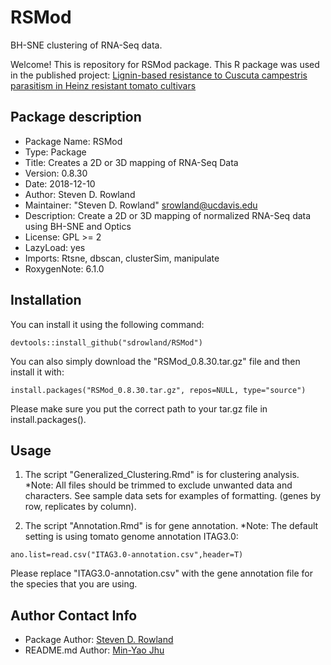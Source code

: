# RSMod

BH-SNE clustering of RNA-Seq data.

Welcome! This is repository for RSMod package.
This R package was used in the published project: [Lignin-based resistance to Cuscuta campestris parasitism in Heinz resistant tomato cultivars](https://doi.org/10.1101/706861)

## Package description

- Package Name: RSMod
- Type: Package
- Title: Creates a 2D or 3D mapping of RNA-Seq Data
- Version: 0.8.30
- Date: 2018-12-10
- Author: Steven D. Rowland
- Maintainer: "Steven D. Rowland" <srowland@ucdavis.edu>
- Description: Create a 2D or 3D mapping of normalized RNA-Seq data using BH-SNE and Optics
- License: GPL >= 2
- LazyLoad: yes
- Imports:
    Rtsne,
    dbscan,
    clusterSim,
    manipulate
- RoxygenNote: 6.1.0

## Installation

You can install it using the following command:

```{r}
devtools::install_github("sdrowland/RSMod")
```

You can also simply download the "RSMod_0.8.30.tar.gz" file and then install it with:

```{r}
install.packages("RSMod_0.8.30.tar.gz", repos=NULL, type="source")
```

Please make sure you put the correct path to your tar.gz file in install.packages().

## Usage

1. The script "Generalized_Clustering.Rmd" is for clustering analysis. *Note: All files should be trimmed to exclude unwanted data and characters. See sample data sets for examples of formatting. (genes by row, replicates by column).

2. The script "Annotation.Rmd" is for gene annotation. *Note: The default setting is using tomato genome annotation ITAG3.0:

```{r}
ano.list=read.csv("ITAG3.0-annotation.csv",header=T)
```

Please replace "ITAG3.0-annotation.csv" with the gene annotation file for the species that you are using.

## Author Contact Info

- Package Author:
[Steven D. Rowland](mailto:sdrowland@ucdavis.edu)
- README.md Author:
[Min-Yao Jhu](mailto:minjhu@ucdavis.edu) 